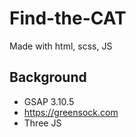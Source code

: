 # Find-the-CAT
Made with html,  scss, JS
## Background
* GSAP 3.10.5
* https://greensock.com
* Three JS
